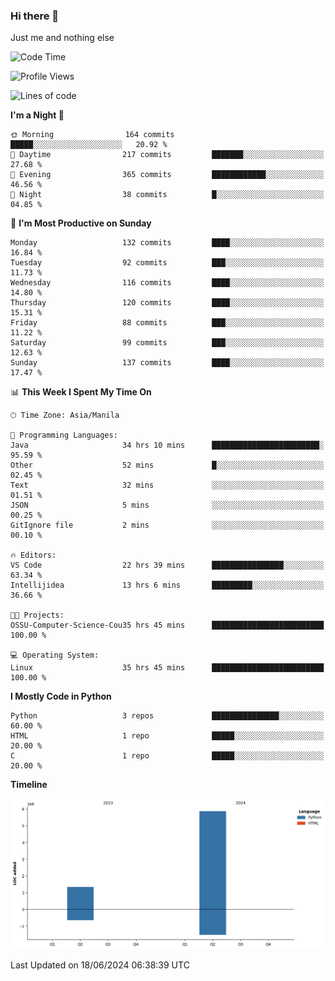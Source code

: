 ### Hi there 👋

Just me and nothing else


<!--START_SECTION:waka-->
![Code Time](http://img.shields.io/badge/Code%20Time-403%20hrs%2047%20mins-blue)

![Profile Views](http://img.shields.io/badge/Profile%20Views-24-blue)

![Lines of code](https://img.shields.io/badge/From%20Hello%20World%20I%27ve%20Written-7.2%20million%20lines%20of%20code-blue)

**I'm a Night 🦉** 

```text
🌞 Morning                164 commits         █████░░░░░░░░░░░░░░░░░░░░   20.92 % 
🌆 Daytime                217 commits         ███████░░░░░░░░░░░░░░░░░░   27.68 % 
🌃 Evening                365 commits         ████████████░░░░░░░░░░░░░   46.56 % 
🌙 Night                  38 commits          █░░░░░░░░░░░░░░░░░░░░░░░░   04.85 % 
```
📅 **I'm Most Productive on Sunday** 

```text
Monday                   132 commits         ████░░░░░░░░░░░░░░░░░░░░░   16.84 % 
Tuesday                  92 commits          ███░░░░░░░░░░░░░░░░░░░░░░   11.73 % 
Wednesday                116 commits         ████░░░░░░░░░░░░░░░░░░░░░   14.80 % 
Thursday                 120 commits         ████░░░░░░░░░░░░░░░░░░░░░   15.31 % 
Friday                   88 commits          ███░░░░░░░░░░░░░░░░░░░░░░   11.22 % 
Saturday                 99 commits          ███░░░░░░░░░░░░░░░░░░░░░░   12.63 % 
Sunday                   137 commits         ████░░░░░░░░░░░░░░░░░░░░░   17.47 % 
```


📊 **This Week I Spent My Time On** 

```text
🕑︎ Time Zone: Asia/Manila

💬 Programming Languages: 
Java                     34 hrs 10 mins      ████████████████████████░   95.59 % 
Other                    52 mins             █░░░░░░░░░░░░░░░░░░░░░░░░   02.45 % 
Text                     32 mins             ░░░░░░░░░░░░░░░░░░░░░░░░░   01.51 % 
JSON                     5 mins              ░░░░░░░░░░░░░░░░░░░░░░░░░   00.25 % 
GitIgnore file           2 mins              ░░░░░░░░░░░░░░░░░░░░░░░░░   00.10 % 

🔥 Editors: 
VS Code                  22 hrs 39 mins      ████████████████░░░░░░░░░   63.34 % 
Intellijidea             13 hrs 6 mins       █████████░░░░░░░░░░░░░░░░   36.66 % 

🐱‍💻 Projects: 
OSSU-Computer-Science-Cou35 hrs 45 mins      █████████████████████████   100.00 % 

💻 Operating System: 
Linux                    35 hrs 45 mins      █████████████████████████   100.00 % 
```

**I Mostly Code in Python** 

```text
Python                   3 repos             ███████████████░░░░░░░░░░   60.00 % 
HTML                     1 repo              █████░░░░░░░░░░░░░░░░░░░░   20.00 % 
C                        1 repo              █████░░░░░░░░░░░░░░░░░░░░   20.00 % 
```



**Timeline**

![Lines of Code chart](https://raw.githubusercontent.com/brutist/brutist/main/assets/bar_graph.png)


 Last Updated on 18/06/2024 06:38:39 UTC
<!--END_SECTION:waka-->
